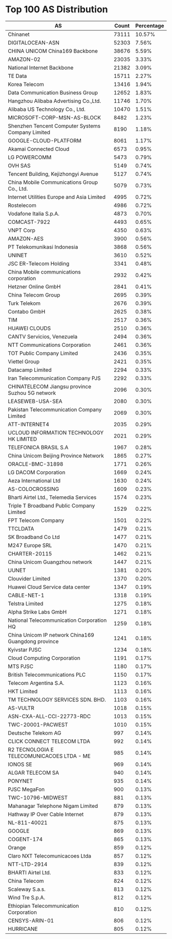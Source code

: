 # Top 100 AS Distribution
| AS | Count | Percentage |
|----|----|----|
| Chinanet | 73111 | 10.57% |
| DIGITALOCEAN-ASN | 52303 | 7.56% |
| CHINA UNICOM China169 Backbone | 38676 | 5.59% |
| AMAZON-02 | 23035 | 3.33% |
| National Internet Backbone | 21382 | 3.09% |
| TE Data | 15711 | 2.27% |
| Korea Telecom | 13416 | 1.94% |
| Data Communication Business Group | 12652 | 1.83% |
| Hangzhou Alibaba Advertising Co.,Ltd. | 11746 | 1.70% |
| Alibaba US Technology Co., Ltd. | 10470 | 1.51% |
| MICROSOFT-CORP-MSN-AS-BLOCK | 8482 | 1.23% |
| Shenzhen Tencent Computer Systems Company Limited | 8190 | 1.18% |
| GOOGLE-CLOUD-PLATFORM | 8061 | 1.17% |
| Akamai Connected Cloud | 6573 | 0.95% |
| LG POWERCOMM | 5473 | 0.79% |
| OVH SAS | 5149 | 0.74% |
| Tencent Building, Kejizhongyi Avenue | 5127 | 0.74% |
| China Mobile Communications Group Co., Ltd. | 5079 | 0.73% |
| Internet Utilities Europe and Asia Limited | 4995 | 0.72% |
| Rostelecom | 4986 | 0.72% |
| Vodafone Italia S.p.A. | 4873 | 0.70% |
| COMCAST-7922 | 4493 | 0.65% |
| VNPT Corp | 4350 | 0.63% |
| AMAZON-AES | 3900 | 0.56% |
| PT Telekomunikasi Indonesia | 3868 | 0.56% |
| UNINET | 3610 | 0.52% |
| JSC ER-Telecom Holding | 3341 | 0.48% |
| China Mobile communications corporation | 2932 | 0.42% |
| Hetzner Online GmbH | 2841 | 0.41% |
| China Telecom Group | 2695 | 0.39% |
| Turk Telekom | 2676 | 0.39% |
| Contabo GmbH | 2625 | 0.38% |
| TIM | 2517 | 0.36% |
| HUAWEI CLOUDS | 2510 | 0.36% |
| CANTV Servicios, Venezuela | 2494 | 0.36% |
| NTT Communications Corporation | 2461 | 0.36% |
| TOT Public Company Limited | 2436 | 0.35% |
| Viettel Group | 2421 | 0.35% |
| Datacamp Limited | 2294 | 0.33% |
| Iran Telecommunication Company PJS | 2292 | 0.33% |
| CHINATELECOM Jiangsu province Suzhou 5G network | 2096 | 0.30% |
| LEASEWEB-USA-SEA | 2080 | 0.30% |
| Pakistan Telecommunication Company Limited | 2069 | 0.30% |
| ATT-INTERNET4 | 2035 | 0.29% |
| UCLOUD INFORMATION TECHNOLOGY HK LIMITED | 2021 | 0.29% |
| TELEFONICA BRASIL S.A | 1967 | 0.28% |
| China Unicom Beijing Province Network | 1865 | 0.27% |
| ORACLE-BMC-31898 | 1771 | 0.26% |
| LG DACOM Corporation | 1669 | 0.24% |
| Aeza International Ltd | 1630 | 0.24% |
| AS-COLOCROSSING | 1609 | 0.23% |
| Bharti Airtel Ltd., Telemedia Services | 1574 | 0.23% |
| Triple T Broadband Public Company Limited | 1529 | 0.22% |
| FPT Telecom Company | 1501 | 0.22% |
| TTCLDATA | 1479 | 0.21% |
| SK Broadband Co Ltd | 1477 | 0.21% |
| M247 Europe SRL | 1470 | 0.21% |
| CHARTER-20115 | 1462 | 0.21% |
| China Unicom Guangzhou network | 1447 | 0.21% |
| UUNET | 1381 | 0.20% |
| Clouvider Limited | 1370 | 0.20% |
| Huawei Cloud Service data center | 1347 | 0.19% |
| CABLE-NET-1 | 1318 | 0.19% |
| Telstra Limited | 1275 | 0.18% |
| Alpha Strike Labs GmbH | 1271 | 0.18% |
| National Telecommunication Corporation HQ | 1259 | 0.18% |
| China Unicom IP network China169 Guangdong province | 1241 | 0.18% |
| Kyivstar PJSC | 1234 | 0.18% |
| Cloud Computing Corporation | 1191 | 0.17% |
| MTS PJSC | 1180 | 0.17% |
| British Telecommunications PLC | 1150 | 0.17% |
| Telecom Argentina S.A. | 1123 | 0.16% |
| HKT Limited | 1113 | 0.16% |
| TM TECHNOLOGY SERVICES SDN. BHD. | 1103 | 0.16% |
| AS-VULTR | 1018 | 0.15% |
| ASN-CXA-ALL-CCI-22773-RDC | 1013 | 0.15% |
| TWC-20001-PACWEST | 1010 | 0.15% |
| Deutsche Telekom AG | 997 | 0.14% |
| CLICK CONNECT TELECOM LTDA | 992 | 0.14% |
| R2 TECNOLOGIA E TELECOMUNICACOES LTDA - ME | 985 | 0.14% |
| IONOS SE | 969 | 0.14% |
| ALGAR TELECOM SA | 940 | 0.14% |
| PONYNET | 935 | 0.14% |
| PJSC MegaFon | 900 | 0.13% |
| TWC-10796-MIDWEST | 881 | 0.13% |
| Mahanagar Telephone Nigam Limited | 879 | 0.13% |
| Hathway IP Over Cable Internet | 879 | 0.13% |
| NL-811-40021 | 875 | 0.13% |
| GOOGLE | 869 | 0.13% |
| COGENT-174 | 865 | 0.13% |
| Orange | 859 | 0.12% |
| Claro NXT Telecomunicacoes Ltda | 857 | 0.12% |
| NTT-LTD-2914 | 839 | 0.12% |
| BHARTI Airtel Ltd. | 833 | 0.12% |
| China Telecom | 824 | 0.12% |
| Scaleway S.a.s. | 813 | 0.12% |
| Wind Tre S.p.A. | 812 | 0.12% |
| Ethiopian Telecommunication Corporation | 810 | 0.12% |
| CENSYS-ARIN-01 | 806 | 0.12% |
| HURRICANE | 805 | 0.12% |
